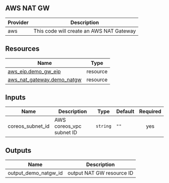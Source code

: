 ## AWS NAT GW

| Provider | Description |
|------|---------|
| aws | This code will create an AWS NAT Gateway |

## Resources

| Name | Type |
|------|------|
| [aws_eip.demo_gw_eip](https://registry.terraform.io/providers/hashicorp/aws/latest/docs/resources/eip) | resource |
| [aws_nat_gateway.demo_natgw](https://registry.terraform.io/providers/hashicorp/aws/latest/docs/resources/nat_gateway) | resource |

## Inputs

| Name | Description | Type | Default | Required |
|------|-------------|------|---------|:--------:|
| coreos_subnet_id | AWS coreos\_vpc subnet ID | `string` | `""` | yes |

## Outputs

| Name | Description |
|------|-------------|
| output_demo_natgw_id | output NAT GW resource ID |
